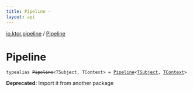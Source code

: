 ```yaml
---
title: Pipeline - 
layout: api
---
```


<div class='api-docs-breadcrumbs'><a href="index.html">io.ktor.pipeline</a> / <a href="./-pipeline.html">Pipeline</a></div>

# Pipeline

<div class="signature"><code><span class="keyword">typealias </span><s><span class="identifier">Pipeline</span></s><span class="symbol">&lt;</span><span class="identifier">TSubject</span><span class="symbol">, </span><span class="identifier">TContext</span><span class="symbol">&gt;</span>&nbsp;<span class="symbol">=</span>&nbsp;<a href="../io.ktor.util.pipeline/-pipeline/index.html"><span class="identifier">Pipeline</span></a><span class="symbol">&lt;</span><a href="-pipeline.html#TSubject"><span class="identifier">TSubject</span></a><span class="symbol">,</span>&nbsp;<a href="-pipeline.html#TContext"><span class="identifier">TContext</span></a><span class="symbol">&gt;</span></code></div>

**Deprecated:** Import it from another package

